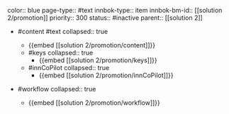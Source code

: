 color:: blue
page-type:: #text
innbok-type:: item
innbok-bm-id:: [[solution 2/promotion]]
priority:: 300
status:: #inactive
parent:: [[solution 2]]

- #content #text
  collapsed:: true
	- {{embed [[solution 2/promotion/content]]}}
  - #keys
    collapsed:: true
	  - {{embed [[solution 2/promotion/keys]]}}
  - #innCoPilot
    collapsed:: true
	  - {{embed [[solution 2/promotion/innCoPilot]]}}

- #workflow
  collapsed:: true
	- {{embed [[solution 2/promotion/workflow]]}}

